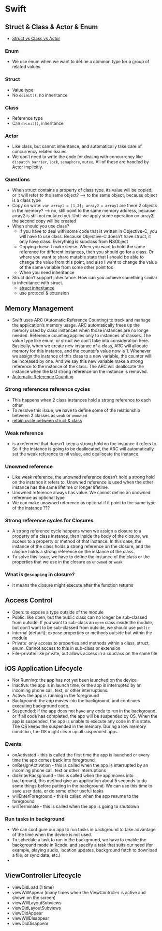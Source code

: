 # Swift


## Struct & Class & Actor & Enum

- [Struct vs Class vs Actor](https://www.youtube.com/watch?v=4GJBxkkql6o&ab_channel=iCode)

### Enum

- We use enum when we want to define a common type for a group of related values.

### Struct

- Value type
- No `deinit()`, no inheritance

### Class

- Reference type
- Can `deinit()`, inheritance

### Actor

- Like class, but cannot inheritance, and automatically take care of concurrency related issues 
- We don’t need to write the code for dealing with concurrency like `dispatch_barrier`, `lock`, `semaphore`, `mutex`. All of these are handled by Actor implicitly.

### Questions

- When struct contains a property of class type, its value will be copied, or it will refer to the same object? —> to the same object, because object is a class type
- Copy on write: `var array1 = [1,2]; array2 = array1` are there 2 objects in the memory? —> no, still point to the same memory address, because array2 is still not mutated yet. Until we apply some operation on array2, the second copy will be created 
- When should you use class?
    - If you have to deal with some code that is written in Objective-C, you will have to use class. Because Objective-C doesn’t have struct, it only have class. Everything is subclass from NSObject
    - Copying doesn’t make sense. When you want to hold the same reference for different instances, then you should go for a class. Or where you want to share mutable state that I should be able to change the value from this point, and also I want to change the value of the same variable from some other point too.
    - When you need inheritance
- Struct don’t support inheritance. How can you achieve something similar to inheritance with struct.
    - [struct inheritance](https://bit.ly/43XHgpB)
    - use protocol & extension

## Memory Management

- Swift uses ARC (Automatic Reference Counting) to track and manage the application’s memory usage. ARC automatically frees up the memory used by class instances when those instances are no longe needed. Reference counting applies only to instances of classes. The value type like enum, or struct we don’t take into consideration here. Basically, when we create new instance of a class, ARC will allocate memory for this instance, and the counter’s value now is 1. Whenever we assign the instance of this class to a new variable, the counter will be increased by one. And we say this new variable make a strong reference to the instance of the class. The ARC will deallocate the instance when the last strong reference on the instance is removed.
- [Automatic Reference Counting](https://docs.swift.org/swift-book/documentation/the-swift-programming-language/automaticreferencecounting/)

### Strong references reference cycles

- This happens when 2 class instances hold a strong reference to each other.
- To resolve this issue, we have to define some of the relationship between 2 classes as `weak` or `unowned`
- [retain cycle between struct & class](https://stackoverflow.com/questions/42632122/retain-cycle-between-class-and-struct)

### Weak reference

- is a reference that doesn’t keep a strong hold on the instance it refers to. So if the instance is going to be deallocated, the ARC will automatically set the weak reference to nil value, and deallocate the instance.

### Unowned reference

- Like weak reference, the unowned reference doesn’t hold a strong hold on the instance it refers to. Unowned reference is used when the other instance has the same lifetime or longer lifetime.
- Unowned reference always has value. We cannot define an unowned reference as optional type
- We can make unowned reference as optional if it point to the same type of the instance ???

### Strong reference cycles for Closures

- A strong reference cycle happens when we assign a closure to a property of a class instance, then inside the body of the closure, we access to a property or method of that instance. In this case, the instance of the class holds a strong reference on the closure, and the closure holds a strong reference on the instance of the class.
- To solve this issue, we have to define the instance of the class or the properties that we use in the closure as `unowned` or `weak`

### What is `@escaping` in closure?

- It means the closure might execute after the function returns


## Access Control

- Open: to expose a type outside of the module
- Public: like open, but the public class can no longer be sub-classed from outside. If you want to sub-class an `open` class inside the module, but don’t want to be sub-classed from outside, we should use `public`
- Internal (default): expose properties or methods outside but within the module
- Private: only access to properties and methods within a class, struct, enum. Cannot access to this in sub-class or extension
- File-private: like private, but allows access in a subclass on the same file

## iOS Application Lifecycle

- Not Running: the app has not yet been launched on the device
- Inactive: the app is in launch time, or the app is interrupted by an incoming phone call, text, or other interruptions.
- Active: the app is running in the foreground
- Background: the app moves into the background, and continues executing background code.
- Suspended: if the app does not have any code to run in the background, or if all code has completed, the app will be suspended by OS. When the app is suspended, the app is unable to execute any code in this state. The OS keeps the suspended in the memory. During a low memory condition, the OS might clean up all suspended apps.

### Events

- onActivated - this is called the first time the app is launched or every time the app comes back into foreground
- onResignActivation - this is called when the app is interrupted by an incoming phone call, text or other interruptions
- didEnterBackground - this is called when the app moves into background, this method give an application about 5 seconds to do some things before putting in the background. We can use this time to save user data, or do some other useful tasks
- willEnterForeground - this is called when the app resume to the foreground
- willTerminate - this is called when the app is going to shutdown

### Run tasks in background

- We can configure our app to run tasks in background to take advantage of the time when the device is not used.
- To schedule a task to run in the background, we have to enable the background mode in Xcode, and specify a task that suits our need (for example, playing audio, location updates, background fetch to download a file, or sync data, etc.)
- 

## ViewController Lifecycle

- viewDidLoad (1 time)
- viewWillAppear (many times when the ViewController is active and shown on the screen)
- viewWillLayoutSubviews
- viewDidLayoutSubviews
- viewDidAppear
- viewWillDisappear
- viewDidDisappear
